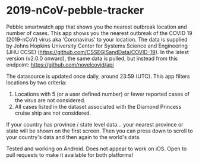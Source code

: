 # 2019-nCoV-pebble-tracker
Pebble smartwatch app that shows you the nearest outbreak location and number of cases. This app shows you the nearest outbreak of the COVID 19 (2019-nCoV) virus aka 'Coronavirus' to your location. The data is supplied by Johns Hopkins University Center for Systems Science and Engineering (JHU CCSE) (https://github.com/CSSEGISandData/COVID-19). In the latest version (v2.0.0 onward), the same data is pulled, but instead from this endpoint: https://github.com/novelcovid/api

The datasource is updated once daily, around 23:59 (UTC). This app filters locations by two criteria:
1) Locations with 5 (or a user defined number) or fewer reported cases of the virus are not considered.
2) All cases listed in the dataset associated with the Diamond Princess cruise ship are not considered.

If your country has province / state level data... your nearest province or state will be shown on the first screen. Then you can press down to scroll to your country's data and then again to the world's data.

Tested and working on Android. Does not appear to work on iOS. Open to pull requests to make it available for both platforms!
